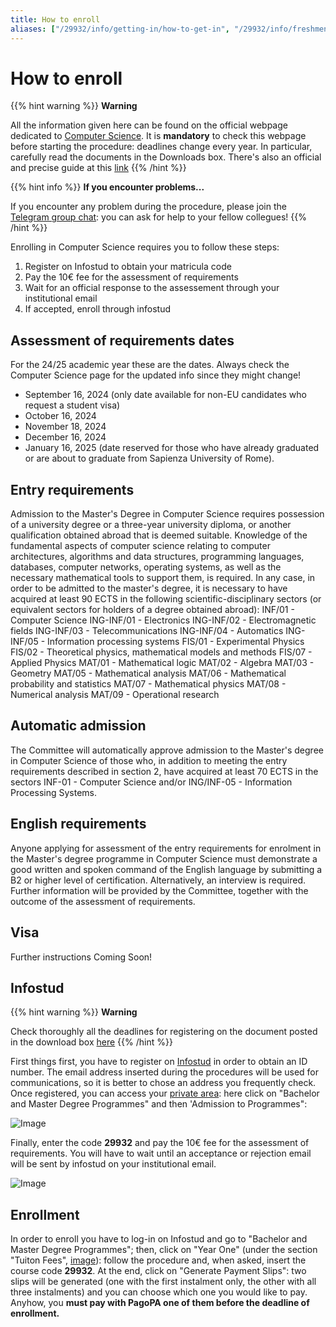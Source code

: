 ```yaml
---
title: How to enroll
aliases: ["/29932/info/getting-in/how-to-get-in", "/29932/info/freshmen/how-to-get-in"]
---
```


# How to enroll

{{% hint warning %}}
<i class="fa-solid fa-triangle-exclamation" style="color: #FFD43B;"></i> **Warning**

All the information given here can be found on the official webpage dedicated to [Computer Science](https://corsidilaurea.uniroma1.it/en/corso/2024/29932/iscriversi). It is **mandatory** to check this webpage before starting the procedure: deadlines change every year. In particular, carefully read the documents in the Downloads box.
There's also an official and precise guide at this [link](https://corsidilaurea.uniroma1.it/sites/default/files/documenti_ufficiali/2024/169/29932_en.pdf)
{{% /hint %}}

{{% hint info %}}
<i class="fa-solid fa-circle-info" style="color: #74C0FC;"></i> **If you encounter problems...**

If you encounter any problem during the procedure, please join the [Telegram group chat](https://t.me/computersciencesapienza): you can ask for help to your fellow collegues!
{{% /hint %}}

Enrolling in Computer Science requires you to follow these steps:
1. Register on Infostud to obtain your matricula code
2. Pay the 10€ fee for the assessment of requirements
3. Wait for an official response to the assessement through your institutional email
4. If accepted, enroll through infostud

## Assessment of requirements dates
For the 24/25 academic year these are the dates. Always check the Computer Science page for the updated info since they might change!
- September 16, 2024 (only date available for non-EU candidates who request a student visa)
- October 16, 2024
- November 18, 2024
- December 16, 2024
- January 16, 2025 (date reserved for those who have already graduated or are about to graduate from Sapienza University of Rome).

## Entry requirements
Admission to the Master's Degree in Computer Science requires possession of a university degree or a three-year university diploma, or another qualification obtained abroad that is deemed suitable.
Knowledge of the fundamental aspects of computer science relating to computer architectures, algorithms and data structures, programming languages, databases, computer networks, operating systems, as well as the necessary mathematical tools to support them, is required.
In any case, in order to be admitted to the master's degree, it is necessary to have acquired at least 90 ECTS in the following scientific-disciplinary sectors (or equivalent sectors for holders of a degree obtained abroad):
INF/01 - Computer Science
ING-INF/01 - Electronics
ING-INF/02 - Electromagnetic fields
ING-INF/03 - Telecommunications
ING-INF/04 - Automatics
ING-INF/05 - Information processing systems
FIS/01 - Experimental Physics
FIS/02 - Theoretical physics, mathematical models and methods
FIS/07 - Applied Physics
MAT/01 - Mathematical logic
MAT/02 - Algebra
MAT/03 - Geometry
MAT/05 - Mathematical analysis
MAT/06 - Mathematical probability and statistics
MAT/07 - Mathematical physics
MAT/08 - Numerical analysis
MAT/09 - Operational research


## Automatic admission
The Committee will automatically approve admission to the Master's degree in Computer Science of those who, in addition to meeting the entry requirements described in section 2, have acquired at least 70 ECTS in the sectors INF-01 - Computer Science and/or ING/INF-05 - Information Processing Systems.

## English requirements

Anyone applying for assessment of the entry requirements for enrolment in the Master's degree programme in Computer Science must demonstrate a good written and spoken command of the English language by submitting a B2 or higher level of certification.
Alternatively, an interview is required.
Further information will be provided by the Committee, together with the outcome of the assessment of requirements.


## Visa

Further instructions Coming Soon!

## Infostud

{{% hint warning %}}
<i class="fa-solid fa-triangle-exclamation" style="color: #FFD43B;"></i> **Warning**

Check thoroughly all the deadlines for registering on the document posted in the download box [here](https://corsidilaurea.uniroma1.it/en/corso/2024/29932/iscriversi)
{{% /hint %}}

First things first, you have to register on [Infostud](https://www.studenti.uniroma1.it/phoenixreg/index.html) in order to obtain an ID number. The email address inserted during the procedures will be used for communications, so it is better to chose an address you frequently check.
Once registered, you can access your [private area](https://www.uniroma1.it/en/pagina-strutturale/students): here click on "Bachelor and Master Degree Programmes" and then 'Admission to Programmes":

![Image](https://i.imgur.com/T2VvbNd.png)

Finally, enter the code **29932** and pay the 10€ fee for the assessment of requirements. You will have to wait until an acceptance or rejection email will be sent by infostud on your institutional email.

![Image](https://i.imgur.com/v84PZyb.png)

## Enrollment

In order to enroll you have to log-in on Infostud and go to "Bachelor and Master Degree Programmes"; then, click on "Year One" (under the section "Tuiton Fees", [image](https://i.imgur.com/zaY3eXy.png)): follow the procedure and, when asked, insert the course code **29932**. At the end, click on "Generate Payment Slips": two slips will be generated (one with the first instalment only, the other with all three instalments) and you can choose which one you would like to pay. Anyhow, you **must pay with PagoPA one of them before the deadline of enrollment.**
